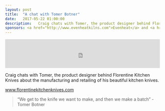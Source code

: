 ```yaml
---
layout: post
title:  "A chat with Tomer Botner"
date:   2017-05-22 01:00:00
description:   Craig chats with Tomer, the product designer behind Florentine Kitchen Knives about the manufacturing and retailing of his beautiful kitchen knives.
sponsors: <a href="http://www.evenheatkilns.com">Evenheat</a> and <a href="http://www.tormek.com">Tormek</a>
---
```



<iframe frameborder='0' height='94px' scrolling='no' seamless src='https://simplecast.com/e/70284?style=medium-light' width='100%'></iframe>

Craig chats with Tomer, the product designer behind Florentine Kitchen Knives about the manufacturing and retailing of his beautiful kitchen knives.

 <a href="https://florentinekitchenknives.com" target="_blank">www.florentinekitchenknives.com</a> 

<blockquote class="largeQuote">“We get to the knife we want to make, and then we make a batch” - Tomer Botner</blockquote>




